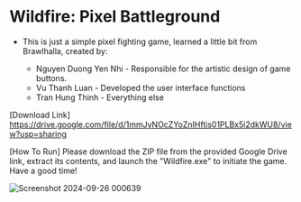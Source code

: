 # Wildfire: Pixel Battleground

- This is just a simple pixel fighting game, learned a little bit from Brawlhalla, created by:
  
  + Nguyen Duong Yen Nhi -  Responsible for the artistic design of game buttons.
  + Vu Thanh Luan - Developed the user interface functions
  + Tran Hung Thinh - Everything else

[Download Link] https://drive.google.com/file/d/1mmJyNOcZYoZnIHftis01PLBx5i2dkWU8/view?usp=sharing

[How To Run] Please download the ZIP file from the provided Google Drive link, extract its contents, and launch the "Wildfire.exe" to initiate the game. Have a good time!

![Screenshot 2024-09-26 000639](https://github.com/user-attachments/assets/282f5439-6133-4f21-aaa1-4d8930295bdd)
